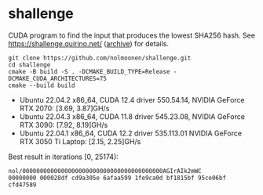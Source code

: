 # shallenge

CUDA program to find the input that produces the lowest SHA256 hash. See https://shallenge.quirino.net/ ([archive](https://web.archive.org/web/20240703201533/https://shallenge.quirino.net/)) for details.

```shell
git clone https://github.com/nolmoonen/shallenge.git
cd shallenge
cmake -B build -S . -DCMAKE_BUILD_TYPE=Release -DCMAKE_CUDA_ARCHITECTURES=75
cmake --build build
```

- Ubuntu 22.04.2 x86_64, CUDA 12.4 driver 550.54.14, NVIDIA GeForce RTX 2070: [3.69, 3.87]GH/s
- Ubuntu 22.04.3 x86_64, CUDA 11.8 driver 545.23.08, NVIDIA GeForce RTX 3090: [7.92, 8.19]GH/s
- Ubuntu 22.04.1 x86_64, CUDA 12.2 driver 535.113.01 NVIDIA GeForce RTX 3050 Ti Laptop: [2.15, 2.25]GH/s

Best result in iterations [0, 25174):

```shell
nol/0000000000000000000000000000000000000000AGIrAIk2mWC
00000000 000028df cd9a305e 6afaa599 1fe9ca0d bf1815bf 95ce06bf cfd47589
```

